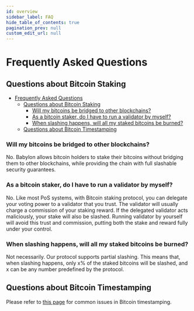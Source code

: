 ```yaml
---
id: overview
sidebar_label: FAQ
hide_table_of_contents: true
pagination_prev: null
custom_edit_url: null
---
```


# Frequently Asked Questions

## Questions about Bitcoin Staking

- [Frequently Asked Questions](#frequently-asked-questions)
  - [Questions about Bitcoin Staking](#questions-about-bitcoin-staking)
    - [Will my bitcoins be bridged to other blockchains?](#will-my-bitcoins-be-bridged-to-other-blockchains)
    - [As a bitcoin staker, do I have to run a validator by myself?](#as-a-bitcoin-staker-do-i-have-to-run-a-validator-by-myself)
    - [When slashing happens, will all my staked bitcoins be burned?](#when-slashing-happens-will-all-my-staked-bitcoins-be-burned)
  - [Questions about Bitcoin Timestamping](#questions-about-bitcoin-timestamping)

### Will my bitcoins be bridged to other blockchains?

No.
Babylon allows bitcoin holders to stake their bitcoins without bridging them to other blockchains, while providing the chain with full slashable security guarantees.

### As a bitcoin staker, do I have to run a validator by myself?

No.
Like most PoS systems, with Bitcoin staking protocol, you can delegate your voting power to a validator that you trust.
The validator will usually charge a commission of your staking reward. If the delegated validator acts maliciously, your stake will also be slashed.
Running validator by yourself will avoid this trust and commission, putting both the stake and reward fully under your control.

### When slashing happens, will all my staked bitcoins be burned?

Not necessarily.
Our protocol supports partial slashing.
This means that, when slashing happens, only x% of the staked bitcoins will be slashed, and x can be any number predefined by the protocol.

## Questions about Bitcoin Timestamping

Please refer to [this page](/docs/user-guides/btc-timestamping-testnet/common-errors.md) for common issues in Bitcoin timestamping.
